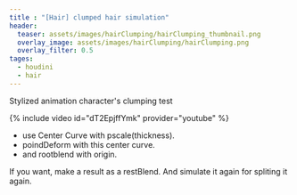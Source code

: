 ```yaml
---
title : "[Hair] clumped hair simulation"
header:
  teaser: assets/images/hairClumping/hairClumping_thumbnail.png
  overlay_image: assets/images/hairClumping/hairClumping.png
  overlay_filter: 0.5
tages:
  - houdini
  - hair
---
```


Stylized animation character's clumping test  

{% include video id="dT2EpjffYmk" provider="youtube" %}

- use Center Curve with pscale(thickness).
- poindDeform with this center curve.
- and rootblend with origin.  

If you want, make a result as a restBlend. 
And simulate it again for spliting it again.
